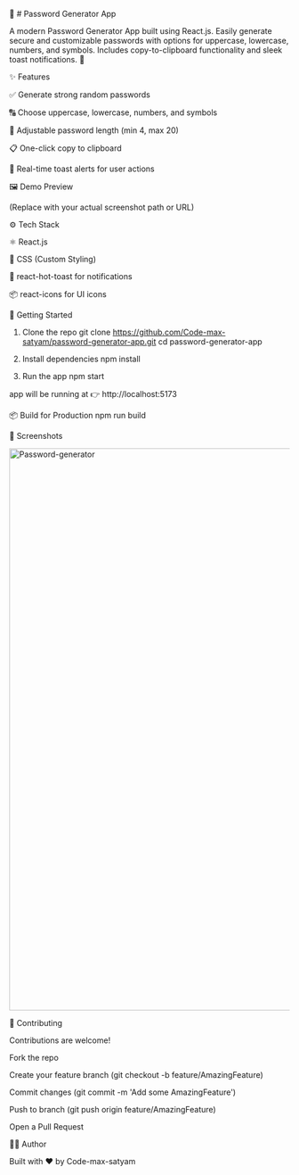 🔑 # Password Generator App

A modern Password Generator App built using React.js.
Easily generate secure and customizable passwords with options for uppercase, lowercase, numbers, and symbols.
Includes copy-to-clipboard functionality and sleek toast notifications. 🚀

✨ Features

✅ Generate strong random passwords

🔠 Choose uppercase, lowercase, numbers, and symbols

📏 Adjustable password length (min 4, max 20)

📋 One-click copy to clipboard

🔔 Real-time toast alerts for user actions

🖼️ Demo Preview


(Replace with your actual screenshot path or URL)

⚙️ Tech Stack

⚛️ React.js

🎨 CSS (Custom Styling)

🔔 react-hot-toast for notifications

📦 react-icons for UI icons

🚀 Getting Started
1. Clone the repo
git clone https://github.com/Code-max-satyam/password-generator-app.git
cd password-generator-app

2. Install dependencies
npm install

3. Run the app
npm start


 app will be running at 👉 http://localhost:5173

📦 Build for Production
npm run build

📸 Screenshots

<img width="942" height="1008" alt="Password-generator" src="https://github.com/user-attachments/assets/b77555c4-325e-4179-aac5-736ac96ed70f" />



🤝 Contributing

Contributions are welcome!

Fork the repo

Create your feature branch (git checkout -b feature/AmazingFeature)

Commit changes (git commit -m 'Add some AmazingFeature')

Push to branch (git push origin feature/AmazingFeature)

Open a Pull Request


👨‍💻 Author

Built with ❤️ by Code-max-satyam
